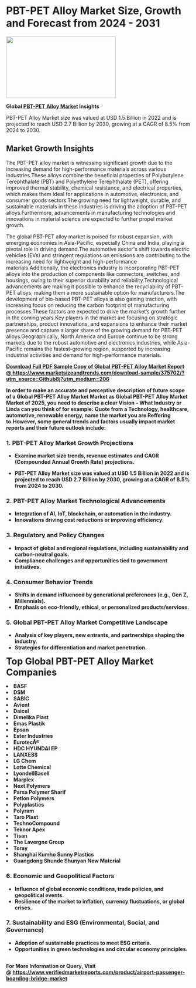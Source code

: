 <H1>PBT-PET Alloy Market Size, Growth and Forecast from 2024 - 2031</H1><img class="aligncenter size-medium wp-image-584254" src="https://thirdeyenews.in/wp-content/uploads/2024/09/Global-Market-Research-300x168.jpeg" alt="" width="300" height="168" /><p><strong>Global&nbsp;<a href="https://www.marketsizeandtrends.com/download-sample/375702/?utm_source=Github8j?utm_medium=206">PBT-PET Alloy Market</a> Insights</strong></p><p>PBT-PET Alloy Market size was valued at USD 1.5 Billion in 2022 and is projected to reach USD 2.7 Billion by 2030, growing at a CAGR of 8.5% from 2024 to 2030.</p><p><h2>Market Growth Insights</h2> <p>The PBT-PET alloy market is witnessing significant growth due to the increasing demand for high-performance materials across various industries.These alloys combine the beneficial properties of Polybutylene Terephthalate (PBT) and Polyethylene Terephthalate (PET), offering improved thermal stability, chemical resistance, and electrical properties, which makes them ideal for applications in automotive, electronics, and consumer goods sectors.The growing need for lightweight, durable, and sustainable materials in these industries is driving the adoption of PBT-PET alloys.Furthermore, advancements in manufacturing technologies and innovations in material science are expected to further propel market growth.</p> <p><strong><a href="your-sample-link-here"></a></strong></p> <p>The global PBT-PET alloy market is poised for robust expansion, with emerging economies in Asia-Pacific, especially China and India, playing a pivotal role in driving demand.The automotive sector's shift towards electric vehicles (EVs) and stringent regulations on emissions are contributing to the increasing need for lightweight and high-performance materials.Additionally, the electronics industry is incorporating PBT-PET alloys into the production of components like connectors, switches, and housings, owing to their superior durability and reliability.Technological advancements are making it possible to enhance the recyclability of PBT-PET alloys, making them a more sustainable option for manufacturers.The development of bio-based PBT-PET alloys is also gaining traction, with increasing focus on reducing the carbon footprint of manufacturing processes.These factors are expected to drive the market’s growth further in the coming years.Key players in the market are focusing on strategic partnerships, product innovations, and expansions to enhance their market presence and capture a larger share of the growing demand for PBT-PET alloys.Geographically, North America and Europe continue to be strong markets due to the robust automotive and electronics industries, while Asia-Pacific remains the fastest-growing region, supported by increasing industrial activities and demand for high-performance materials.</p> <p><strong><a href="your-link-for-more-insights"></p><p><span class=""><strong>Download Full PDF Sample Copy of Global PBT-PET Alloy Market Report</strong> @ <a href="https://www.marketsizeandtrends.com/download-sample/375702/?utm_source=Github8j?utm_medium=206" target="_blank">https://www.marketsizeandtrends.com/download-sample/375702/?utm_source=Github8j?utm_medium=206</a></span></p><p>In order to make an accurate and perceptive description of future scope of a Global&nbsp;PBT-PET Alloy Market Market as Global&nbsp;PBT-PET Alloy Market Market of 2025, you need to describe a clear Vision &ndash; What Industry or Linda can you think of for example: Quote from a Technology, healthcare, automotive, renewable energy, name the market you are Reffering to.However, some general trends and factors usually impact market reports and their future outlook include:</p><h3>1.&nbsp;<strong>PBT-PET Alloy Market Growth Projections</strong></h3><ul><li>Examine market size trends, revenue estimates and CAGR (Compounded Annual Growth Rate) projections.</li><li><p>PBT-PET Alloy Market size was valued at USD 1.5 Billion in 2022 and is projected to reach USD 2.7 Billion by 2030, growing at a CAGR of 8.5% from 2024 to 2030.</p></li></ul><h3>2.&nbsp;<strong>PBT-PET Alloy Market Technological Advancements</strong></h3><ul><li>Integration of AI, IoT, blockchain, or automation in the industry.</li><li>Innovations driving cost reductions or improving efficiency.</li></ul><h3>3.&nbsp;<strong>Regulatory and Policy Changes</strong></h3><ul><li>Impact of global and regional regulations, including sustainability and carbon-neutral goals.</li><li>Compliance challenges and opportunities tied to government initiatives.</li></ul><h3>4.&nbsp;<strong>Consumer Behavior Trends</strong></h3><ul><li>Shifts in demand influenced by generational preferences (e.g., Gen Z, Millennials).</li><li>Emphasis on eco-friendly, ethical, or personalized products/services.</li></ul><h3>5.&nbsp;<strong>Global PBT-PET Alloy Market Competitive Landscape</strong></h3><ul><li>Analysis of key players, new entrants, and partnerships shaping the industry.</li><li>Strategies for differentiation and market penetration.</li></ul><p data-pm-slice="1 1 []"><span style="color: inherit; font-family: inherit; font-size: 25px;">Top Global PBT-PET Alloy Market Companies</span></p><div class="" data-test-id=""><p><li>BASF</li><li> DSM</li><li> SABIC</li><li> Avient</li><li> Daicel</li><li> Dimelika Plast</li><li> Emas Plastik</li><li> Epsan</li><li> Ester Industries</li><li> EurotecÂ®</li><li> HDC HYUNDAI EP</li><li> LANXESS</li><li> LG Chem</li><li> Lotte Chemical</li><li> LyondellBasell</li><li> Marplex</li><li> Next Polymers</li><li> Parsa Polymer Sharif</li><li> Petlon Polymers</li><li> Polyplastics</li><li> Polyram</li><li> Taro Plast</li><li> TechnoCompound</li><li> Teknor Apex</li><li> Tisan</li><li> The Lavergne Group</li><li> Toray</li><li> Shanghai Kumho Sunny Plastics</li><li> Guangdong Shunde Shunyan New Material</li></p></div><h3>6.&nbsp;<strong>Economic and Geopolitical Factors</strong></h3><ul><li>Influence of global economic conditions, trade policies, and geopolitical events.</li><li>Resilience of the market to inflation, currency fluctuations, or global crises.</li></ul><h3>7.&nbsp;<strong>Sustainability and ESG (Environmental, Social, and Governance)</strong></h3><ul><li>Adoption of sustainable practices to meet ESG criteria.</li><li>Opportunities in green technologies and circular economy principles.</li></ul><h2><strong style="font-size: 14px;">For More Information or Query, Visit @&nbsp;</strong><a style="background-color: #ffffff; font-size: 14px;" href="https://www.marketsizeandtrends.com/report/pbt-pet-alloy-market/" target="_blank">https://www.verifiedmarketreports.com/product/airport-passenger-boarding-bridge-market</a></h2>